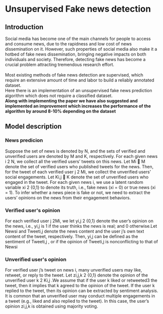 # Unsupervised Fake news detection

## Introduction
Social media has become one of the main channels for people
to access and consume news, due to the rapidness and low
cost of news dissemination on it. However, such properties of
social media also make it a hotbed of fake news dissemination,
bringing negative impacts on both individuals and society.
Therefore, detecting fake news has become a crucial
problem attracting tremendous research effort.<br /><br /> Most existing
methods of fake news detection are supervised, which require
an extensive amount of time and labor to build a reliably annotated
dataset.<br />
Here there is an implementation of an unsupervised fake news prediction algorithm which does not require a classified dataset.<br />
<b>Along with implementing the paper we have also suggested and implemented an improvement which increases the performance of the algorithm by around 8-10% depending on the dataset</b><br />

## Model description
### News predicion
Suppose the set of news is denoted by N, and the sets of
verified and unverified users are denoted by M and K, respectively.
For each given news i 2 N, we collect all the
verified users’ tweets on this news. Let Mi  M denote
the set of verified users who published tweets for the news.
Then, for the tweet of each verified user j 2 Mi, we collect
the unverified users’ social engagements. Let Ki,j  K
denote the set of unverified users who engaged in the tweet.
For each given news i, we use a latent random variable
xi 2 {0,1} to denote its truth, i.e., fake news (xi = 0) or
true news (xi = 1). To infer whether a news piece is fake or
not, we need to extract the users’ opinions on the news from
their engagement behaviors.
### Verified user's opinion
For each verified user j 2Mi, we let yi,j 2 {0,1} denote
the user’s opinion on the news, i.e., yi,j is 1 if the user thinks
the news is real; and 0 otherwise.Let Newsi and Tweeti,j denote the
news content and the user j’s own text content of the tweet,
respectively. Then, yi,j can be defined as the sentiment of
Tweeti,j , or if the opinion of Tweeti,j is nonconflicting
to that of Newsi 
### Unverified user's opinion
For verified user j’s tweet on news i, many unverified
users may like, retweet, or reply to the tweet. Let zi,j,k 2
{0,1} denote the opinion of the unverified user k 2 Ki,j .We
assume that if the user k liked or retweeted3 the tweet, then
it implies that k agreed to the opinion of the tweet. If the user
k replied to the tweet, then its opinion can be extracted by
sentiment analysis. It is common that
an unverified user may conduct multiple engagements in a
tweet (e.g., liked and also replied to the tweet). In this case,
the user’s opinion zi,j,k is obtained using majority voting.

